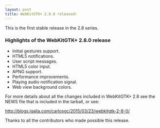```yaml
---
layout: post
title: WebKitGTK+ 2.8.0 released!
---
```


This is the first stable release in the 2.8 series.

### Highlights of the WebKitGTK+ 2.8.0 release

 - Initial gestures support.
 - HTML5 notifications.
 - User script messages.
 - HTML5 color input.
 - APNG support.
 - Performance improvements.
 - Playing audio notification signal.
 - Web view background colors.

For more details about all the changes included in WebKitGTK+ 2.8 see
the NEWS file that is included in the tarball, or see:

<http://blogs.igalia.com/carlosgc/2015/03/23/webkitgtk-2-8-0/>

Thanks to all the contributors who made possible this release.

